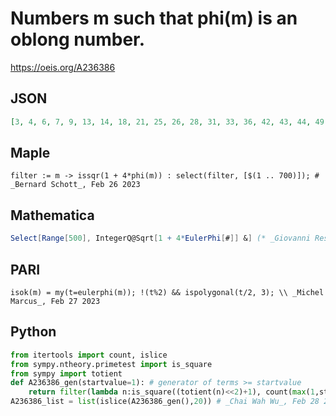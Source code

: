 # Numbers m such that phi\(m\) is an oblong number\.
https://oeis.org/A236386
## JSON
```JSON
[3, 4, 6, 7, 9, 13, 14, 18, 21, 25, 26, 28, 31, 33, 36, 42, 43, 44, 49, 50, 62, 66, 73, 86, 87, 91, 95, 98, 111, 116, 117, 121, 135, 146, 148, 152, 157, 161, 169, 174, 182, 190, 201, 207, 211, 216, 222, 228, 234, 237, 241, 242, 252, 268, 270, 287, 289, 305]
```
## Maple
```Maple
filter := m -> issqr(1 + 4*phi(m)) : select(filter, [$(1 .. 700)]); # _Bernard Schott_, Feb 26 2023
```
## Mathematica
```Mathematica
Select[Range[500], IntegerQ@Sqrt[1 + 4*EulerPhi[#]] &] (* _Giovanni Resta_, Jan 24 2014 *)
```
## PARI
```PARI
isok(m) = my(t=eulerphi(m)); !(t%2) && ispolygonal(t/2, 3); \\ _Michel Marcus_, Feb 27 2023
```
## Python
```Python
from itertools import count, islice
from sympy.ntheory.primetest import is_square
from sympy import totient
def A236386_gen(startvalue=1): # generator of terms >= startvalue
    return filter(lambda n:is_square((totient(n)<<2)+1), count(max(1,startvalue)))
A236386_list = list(islice(A236386_gen(),20)) # _Chai Wah Wu_, Feb 28 2023
```
